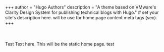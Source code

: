 +++
author = "Hugo Authors"
description = "A theme based on VMware's Clarity Design System for publishing technical blogs with Hugo." # set your site's description here. will be use for home page content meta tags (seo).
+++
<br>
<br>
<br>
<br>
Test Text here. This will be the static home page. test
